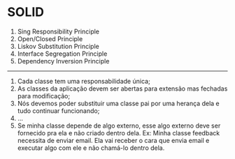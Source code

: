 # SOLID

1. Sing Responsibility Principle
2. Open/Closed Principle
3. Liskov Substitution Principle
4. Interface Segregation Principle
5. Dependency Inversion Principle

---

1. Cada classe tem uma responsabilidade única;
2. As classes da aplicação devem ser abertas para extensão mas fechadas para modificação;
3. Nós devemos poder substituir uma classe pai por uma herança dela e tudo continuar funcionando;
4. ...
5. Se minha classe depende de algo externo, esse algo externo deve ser fornecido pra ela e não
   criado dentro dela. Ex: Minha classe feedback necessita de enviar email. Ela vai receber o cara
   que envia email e executar algo com ele e não chamá-lo dentro dela.
